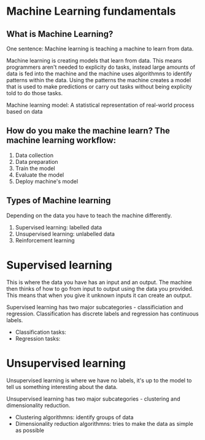 # Machine Learning fundamentals

## What is Machine Learning?

One sentence: Machine learning is teaching a machine to learn from data.

Machine learning is creating models that learn from data. This means programmers aren't needed to explicity do tasks, instead large amounts of data is fed into the machine and the machine uses algorithmns to identify patterns within the data. Using the patterns the machine creates a model that is used to make predictions or carry out tasks without being explicity told to do those tasks.

Machine learning model: A statistical representation of real-world process based on data

## How do you make the machine learn? The machine learning workflow:
1. Data collection
2. Data preparation
3. Train the model
4. Evaluate the model
5. Deploy machine's model

## Types of Machine learning
Depending on the data you have to teach the machine differently. 
1. Supervised learning: labelled data
2. Unsupervised learning: unlabelled data
3. Reinforcement learning

# Supervised learning
This is where the data you have has an input and an output. The machine then thinks of how to go from input to output using the data you provided. This means that when you give it unknown inputs it can create an output. 

Supervised learning has two major subcategories - classificiation and regression. Classification has discrete labels and regression has continuous labels.

- Classification tasks: 
- Regression tasks:

# Unsupervised learning
Unsupervised learning is where we have no labels, it's up to the model to tell us something interesting about the data.

Unsupervised learning has two major subcategories - clustering and dimensionality reduction. 
- Clustering algorithmns: identify groups of data
- Dimensionality reduction algorithmns: tries to make the data as simple as possible





